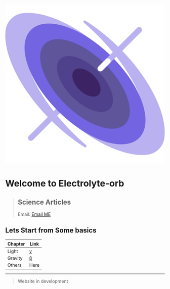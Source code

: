 # ![black-hole](black-hole.svg)
# Welcome to Electrolyte-orb

> ## Science Articles
> Email: [Email ME](mailto:electrolyte.orb@gmail.com?Subject=From%20Github)

## Lets Start from Some basics

Chapter | Link
------------ | -------------
Light | <a href="https://google.com"> &gamma; </a>
Gravity | <a href="https://google.com"> &beta;</a>
Others | Here

---

> Website in development



<link rel="shortcut icon" href="black-hole(7).png">
<title>Electrolyte Orb</title>
